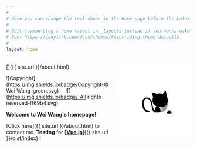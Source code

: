 ```yaml
---
#
# Here you can change the text shown in the Home page before the Latest Posts section.
#
# Edit cayman-blog's home layout in _layouts instead if you wanna make some changes
# See: https://jekyllrb.com/docs/themes/#overriding-theme-defaults
#
layout: home
---
```

[<img src='https://raw.githubusercontent.com/NoNo721/Pictures/master/IMG_4222.JPG' alt="Copyright © Wei Wang" title="Wei Wang" style='float:right;'/>]({{ site.url }}/about.html)

![Copyright](https://img.shields.io/badge/Copyright-© Wei Wang-green.svg) &emsp;![](https://img.shields.io/badge/-All rights reserved-ff69b4.svg) 

**Welcome to Wei Wang's homepage!**

<!-- Click the **cat** in the right to know more about me ! $$\Rightarrow$$-->

[Click here]({{ site.url }}/about.html) to contact me. <!-- or yon can find me through the 4 small icons at the bottom of the page.-->
**Testing** for [<b><u>Vue.js</u></b>]({{ site.url }}/dist/index) !